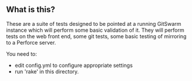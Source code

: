 ## What is this?

These are a suite of tests designed to be pointed at a running GitSwarm instance which will perform some basic validation of it.
They will perform tests on the web front end, some git tests, some basic testing of mirroring to a Perforce server.

You need to:

- edit config.yml to configure appropriate settings
- run 'rake' in this directory.
